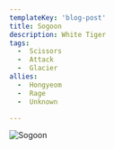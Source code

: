 ```yaml
---
templateKey: 'blog-post'
title: Sogoon
description: White Tiger
tags:
  -  Scissors
  -  Attack
  -  Glacier
allies:
  -  Hongyeom
  -  Rage
  -  Unknown

---
```

![Sogoon](/img/Sogoon.png)
